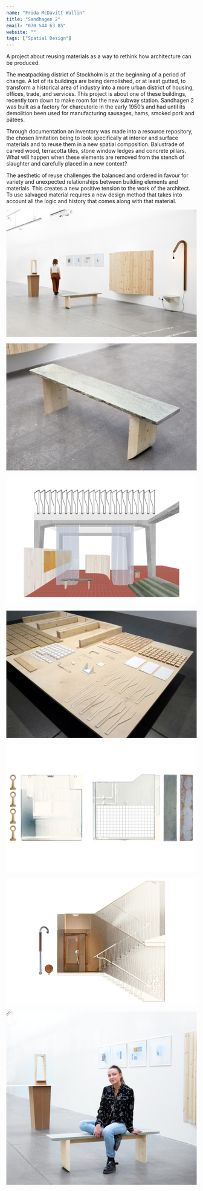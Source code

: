 ```yaml
---
name: "Frida McDavitt Wallin"
title: "Sandhagen 2"
email: "070 544 63 85"
website: ""
tags: ["Spatial Design"]
---
```


A project about reusing materials as a way to rethink how architecture can be produced. 

The meatpacking district of Stockholm is at the beginning of a period of change. A lot of its buildings are being demolished, or at least gutted, to transform a historical area of industry into a more urban district of housing, offices, trade, and services. This project is about one of these buildings, recently torn down to make room for the new subway station. Sandhagen 2 was built as a factory for charcuterie in the early 1950’s and had until its demolition been used for manufacturing sausages, hams, smoked pork and pâtées. 

Through documentation an inventory was made into a resource repository, the chosen limitation being to look specifically at interior and surface materials and to reuse them in a new spatial composition. Balustrade of carved wood, terracotta tiles, stone window ledges and concrete pillars. What will happen when these elements are removed from the stench of slaughter and carefully placed in a new context?

The aesthetic of reuse challenges the balanced and ordered in favour for variety and unexpected relationships between building elements and materials. This creates a new positive tension to the work of the architect. To use salvaged material requires a new design method that takes into account all the logic and history that comes along with that material. 

![Image](../../images/frida_mcdavitt_wallin/ma_sd_frida_mcdavitt_wallin_01.jpg "####  Exhibition of full scale element combinations <br> Photo: Sanna Lindberg")

![Image](../../images/frida_mcdavitt_wallin/ma_sd_frida_mcdavitt_wallin_02.jpg "####  Full scale element combination, bench made from windowsill and skirting boards <br> Photo: Sanna Lindberg")

![Image](../../images/frida_mcdavitt_wallin/ma_sd_frida_mcdavitt_wallin_03.jpg "####  Proposal for an entrance, perspective drawing of all architectural elements in a new spatial composition")


![Image](../../images/frida_mcdavitt_wallin/ma_sd_frida_mcdavitt_wallin_05.jpg "####  Taxonomy (resource repository) of extracted elements from Sandhagen 2, model pieces <br> Photo: Elisa Hedin" )

![Image](../../images/frida_mcdavitt_wallin/ma_sd_frida_mcdavitt_wallin_06.jpg "####  Documentation of curtain room and wash room, collage drawing of 3D scan and photographs of extracted interior architectural elements")

![Image](../../images/frida_mcdavitt_wallin/ma_sd_frida_mcdavitt_wallin_07.jpg "####  Documentation of entrance, collage drawing of 3D scan and photographs of extracted interior architectural elements")

![Image](../../images/frida_mcdavitt_wallin/ma_sd_frida_mcdavitt_wallin_08.jpg "####  Portrait in exhibition <br> Photo: Sanna Lindberg")